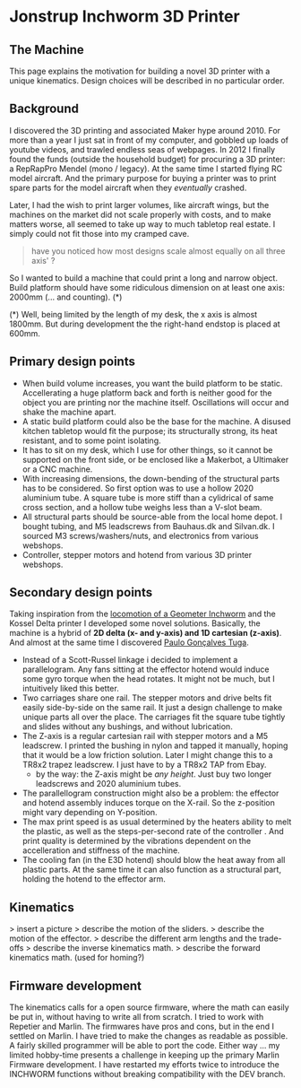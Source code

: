 # Jonstrup Inchworm 3D Printer

## The Machine
This page explains the motivation for building a novel 3D printer with a unique kinematics. Design choices 
will be described in no particular order.

## Background
I discovered the 3D printing and associated Maker hype around 2010. For more than a year I just sat in front of 
my computer, and gobbled up loads of youtube videos, and trawled endless seas of webpages. In 2012 I finally 
found the funds (outside the household budget) for procuring a 3D printer: a RepRapPro Mendel (mono / legacy).
At the same time I started flying RC model aircraft. And the primary purpose for buying a printer was
to print spare parts for the model aircraft when they _eventually_ crashed.

Later, I had the wish to print larger volumes, like aircraft wings, but the machines on the market did not scale
properly with costs, and to make matters worse, all seemed to take up way to much tabletop real estate. I simply
could not fit those into my cramped cave.

> have you noticed how most designs scale almost equally on all three axis' ?

So I wanted to build a machine that could print a long and narrow object. Build platform should have some ridiculous
dimension on at least one axis: 2000mm (... and counting). (*)

(*) Well, being limited by the length of my desk, the x axis is almost 1800mm. But during development the 
the right-hand endstop is placed at 600mm.

## Primary design points
- When build volume increases, you want the build platform to be static. Accellerating a huge platform back 
and forth is neither good for the object you are printing nor the machine itself. Oscillations will occur and
shake the machine apart.
- A static build platform could also be the base for the machine. A disused kitchen tabletop would fit the
purpose; its structurally strong, its heat resistant, and to some point isolating.
- It has to sit on my desk, which I use for other things, so it cannot be supported on the front 
side, or be enclosed like a Makerbot, a Ultimaker or a CNC machine.
- With increasing dimensions, the down-bending of the structural parts has to be considered. So first option 
was to use a hollow 2020 aluminium tube. A square tube is more stiff than a cylidrical of same cross section, 
and a hollow tube weighs less than a V-slot beam.
- All structural parts should be source-able from the local home depot. I bought tubing, and M5 leadscrews from 
Bauhaus.dk and Silvan.dk. I sourced M3 screws/washers/nuts, and electronics from various webshops.
- Controller, stepper motors and hotend from various 3D printer webshops. 


## Secondary design points
Taking inspiration from the [locomotion of a Geometer Inchworm](https://www.youtube.com/watch?v=ncx4o-W9R2c) 
and the Kossel Delta printer I developed some novel solutions. Basically, the machine is a hybrid 
of __2D delta (x- and y-axis) and 1D cartesian (z-axis)__.
And almost at the same time I discovered [Paulo Gonçalves Tuga](http://www.openbuilds.com/builds/reprap-tuga.390/).
- Instead of a Scott-Russel linkage i decided to implement a parallelogram. Any fans sitting at the effector 
hotend would induce some gyro torque when the head rotates. It might not be much, but I intuitively liked this better. 
- Two carriages share one rail. The stepper motors and drive belts fit easily side-by-side on the same rail. It just a 
design challenge to make unique parts all over the place. The carriages fit the square tube tightly and slides without 
any bushings, and without lubrication.
- The Z-axis is a regular cartesian rail with stepper motors and a M5 leadscrew. I printed the bushing in 
nylon and tapped it manually, hoping that it would be a low friction solution. Later I might change this to 
a TR8x2 trapez leadscrew. I just have to by a TR8x2 TAP from Ebay.
  - by the way: the Z-axis might be _any height_. Just buy two longer leadscrews and 2020 aluminium tubes.
- The parallellogram construction might also be a problem: the effector and hotend assembly induces torque on 
the X-rail. So the z-position might vary depending on Y-position. 
- The max print speed is as usual determined by the heaters ability to melt the plastic, as well as the 
steps-per-second rate of the controller . And print quality is determined by the vibrations
dependent on the accelleration and stiffness of the machine.
- The cooling fan (in the E3D hotend) should blow the heat away from all plastic parts. At the same time it 
can also function as a structural part, holding the hotend to the effector arm. 




## Kinematics 
<describe the Inchworm kinematics>
> insert a picture
> describe the motion of the sliders.
> describe the motion of the effector.
> describe the different arm lengths and the trade-offs
> describe the inverse kinematics math.
> describe the forward kinematics math. (used for homing?)


## Firmware development
The kinematics calls for a open source firmware, where the math can easily be put in, without having to write
all from scratch. I tried to work with Repetier and Marlin. The firmwares have pros and cons, but in the end I 
settled on Marlin.  I have tried to make the changes as readable as possible. A fairly skilled programmer will
be able to port the code.
Either way ... my limited hobby-time presents a challenge in keeping up the primary Marlin Firmware development.
I have restarted my efforts twice to introduce the INCHWORM functions without breaking compatibility with the DEV branch.



